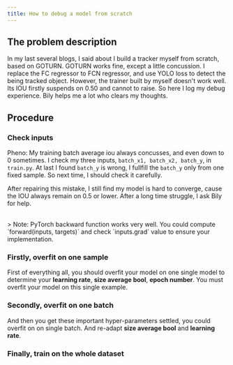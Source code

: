 ```yaml
---
title: How to debug a model from scratch
---
```


## The problem description

In my last several blogs, I said about I build a tracker myself from scratch, based on GOTURN. GOTURN works fine, except a little concussion. I replace the FC regressor to FCN regressor, and use YOLO loss to detect the being tracked object. However, the trainer built by myself doesn't work well. Its IOU firstly suspends on 0.50 and cannot to raise. So here I log my debug experience. Bily helps me a lot who clears my thoughts.


## Procedure

### Check inputs

Pheno: My training batch average iou always concusses, and even down to 0 sometimes. I check my three inputs, `batch_x1, batch_x2, batch_y`, in `train.py`. At last I found `batch_y` is wrong, I fullfill the `batch_y` only from one fixed sample. So next time, I should check it carefully.

After repairing this mistake, I still find my model is hard to converge, cause the IOU always remain on 0.5 or lower. After a long time struggle, I ask Bily for help.

<br>
> Note: PyTorch backward function works very well. You could compute `forward(inputs, targets)` and check `inputs.grad` value to ensure your implementation.

### Firstly, overfit on one sample

First of everything all, you should overfit your model on one single model to determine your **learning rate**, **size average bool**, **epoch number**. You must overfit your model on this single example.

### Secondly, overfit on one batch

And then you get these important hyper-parameters settled, you could overfit on on single batch. And re-adapt **size average bool** and **learning rate**.

### Finally, train on the whole dataset


